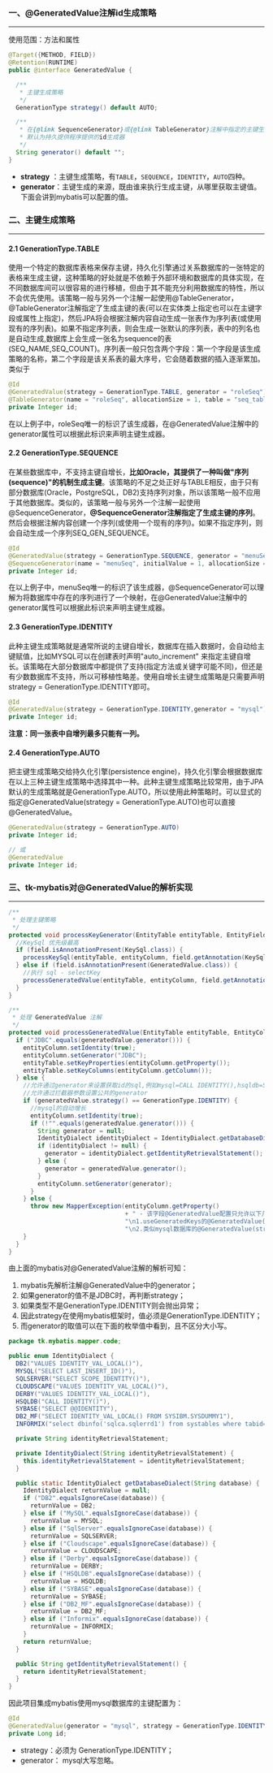 ### 一、@GeneratedValue注解id生成策略

---

使用范围：方法和属性

```java
@Target({METHOD, FIELD})
@Retention(RUNTIME)
public @interface GeneratedValue {

  /**
   * 主键生成策略
   */
  GenerationType strategy() default AUTO;

  /**
   * 在{@link SequenceGenerator}或{@link TableGenerator}注解中指定的主键生成器的名称。
   * 默认为持久提供程序提供的id生成器
   */
  String generator() default "";
}

```

- **strategy** ：主键生成策略，有`TABLE`，`SEQUENCE`，`IDENTITY`，`AUTO`四种。
- **generator**：主键生成的来源，既由谁来执行生成主键，从哪里获取主键值。下面会讲到mybatis可以配置的值。



### 二、主键生成策略

---

#### 2.1 GenerationType.TABLE

使用一个特定的数据库表格来保存主键，持久化引擎通过关系数据库的一张特定的表格来生成主键，这种策略的好处就是不依赖于外部环境和数据库的具体实现，在不同数据库间可以很容易的进行移植，但由于其不能充分利用数据库的特性，所以不会优先使用。该策略一般与另外一个注解一起使用@TableGenerator，@TableGenerator注解指定了生成主键的表(可以在实体类上指定也可以在主键字段或属性上指定)，然后JPA将会根据注解内容自动生成一张表作为序列表(或使用现有的序列表)。如果不指定序列表，则会生成一张默认的序列表，表中的列名也是自动生成,数据库上会生成一张名为sequence的表(SEQ_NAME,SEQ_COUNT)。序列表一般只包含两个字段：第一个字段是该生成策略的名称，第二个字段是该关系表的最大序号，它会随着数据的插入逐渐累加。类似于

```java
@Id
@GeneratedValue(strategy = GenerationType.TABLE, generator = "roleSeq")
@TableGenerator(name = "roleSeq", allocationSize = 1, table = "seq_table", pkColumnName = "seq_id", valueColumnName = "seq_count")
private Integer id;
```

在以上例子中，roleSeq唯一的标识了该生成器，在@GeneratedValue注解中的generator属性可以根据此标识来声明主键生成器。

#### 2.2 GenerationType.SEQUENCE

在某些数据库中，不支持主键自增长，**比如Oracle，其提供了一种叫做"序列(sequence)"的机制生成主键**。该策略的不足之处正好与TABLE相反，由于只有部分数据库(Oracle，PostgreSQL，DB2)支持序列对象，所以该策略一般不应用于其他数据库。类似的，该策略一般与另外一个注解一起使用@SequenceGenerator，**@SequenceGenerator注解指定了生成主键的序列**。然后会根据注解内容创建一个序列(或使用一个现有的序列)。如果不指定序列，则会自动生成一个序列SEQ_GEN_SEQUENCE。

```java
@Id
@GeneratedValue(strategy = GenerationType.SEQUENCE, generator = "menuSeq")
@SequenceGenerator(name = "menuSeq", initialValue = 1, allocationSize = 1, sequenceName = "MENU_SEQUENCE")
private Integer id;
```

在以上例子中，menuSeq唯一的标识了该生成器，@SequenceGenerator可以理解为将数据库中存在的序列进行了一个映射，在@GeneratedValue注解中的generator属性可以根据此标识来声明主键生成器。

#### 2.3 GenerationType.IDENTITY

此种主键生成策略就是通常所说的主键自增长，数据库在插入数据时，会自动给主键赋值，比如MYSQL可以在创建表时声明"auto_increment" 来指定主键自增长。该策略在大部分数据库中都提供了支持(指定方法或关键字可能不同)，但还是有少数数据库不支持，所以可移植性略差。使用自增长主键生成策略是只需要声明strategy = GenerationType.IDENTITY即可。

```java
@Id
@GeneratedValue(strategy = GenerationType.IDENTITY,generator = "mysql")
private Integer id;
```

**注意：同一张表中自增列最多只能有一列。**

#### 2.4 GenerationType.AUTO

把主键生成策略交给持久化引擎(persistence engine)，持久化引擎会根据数据库在以上三种主键生成策略中选择其中一种。此种主键生成策略比较常用，由于JPA默认的生成策略就是GenerationType.AUTO，所以使用此种策略时。可以显式的指定@GeneratedValue(strategy = GenerationType.AUTO)也可以直接@GeneratedValue。

```java
@GeneratedValue(strategy = GenerationType.AUTO)
private Integer id;

// 或
@GeneratedValue
private Integer id;
```



### 三、tk-mybatis对@GeneratedValue的解析实现

---

```java
/**
 * 处理主键策略
 */
protected void processKeyGenerator(EntityTable entityTable, EntityField field, EntityColumn entityColumn) {
  //KeySql 优先级最高
  if (field.isAnnotationPresent(KeySql.class)) {
    processKeySql(entityTable, entityColumn, field.getAnnotation(KeySql.class));
  } else if (field.isAnnotationPresent(GeneratedValue.class)) {
    //执行 sql - selectKey
    processGeneratedValue(entityTable, entityColumn, field.getAnnotation(GeneratedValue.class));
  }
}

/**
 * 处理 GeneratedValue 注解
 */
protected void processGeneratedValue(EntityTable entityTable, EntityColumn entityColumn, GeneratedValue generatedValue) {
  if ("JDBC".equals(generatedValue.generator())) {
    entityColumn.setIdentity(true);
    entityColumn.setGenerator("JDBC");
    entityTable.setKeyProperties(entityColumn.getProperty());
    entityTable.setKeyColumns(entityColumn.getColumn());
  } else {
    //允许通过generator来设置获取id的sql,例如mysql=CALL IDENTITY(),hsqldb=SELECT SCOPE_IDENTITY()
    //允许通过拦截器参数设置公共的generator
    if (generatedValue.strategy() == GenerationType.IDENTITY) {
      //mysql的自动增长
      entityColumn.setIdentity(true);
      if (!"".equals(generatedValue.generator())) {
        String generator = null;
        IdentityDialect identityDialect = IdentityDialect.getDatabaseDialect(generatedValue.generator());
        if (identityDialect != null) {
          generator = identityDialect.getIdentityRetrievalStatement();
        } else {
          generator = generatedValue.generator();
        }
        entityColumn.setGenerator(generator);
      }
    } else {
      throw new MapperException(entityColumn.getProperty()
                                + " - 该字段@GeneratedValue配置只允许以下几种形式:" +
                                "\n1.useGeneratedKeys的@GeneratedValue(generator=\\\"JDBC\\\")  " +
                                "\n2.类似mysql数据库的@GeneratedValue(strategy=GenerationType.IDENTITY[,generator=\"Mysql\"])");
    }
  }
}
```

由上面的mybatis对@GeneratedValue注解的解析可知：

1. mybatis先解析注解@GeneratedValue中的generator；
2. 如果generator的值不是JDBC时，再判断strategy；
3. 如果类型不是GenerationType.IDENTITY则会抛出异常；
4. 因此strategy在使用mybatis框架时，值必须是GenerationType.IDENTITY；
5. 而generator的取值可以在下面的枚举值中看到，且不区分大小写。

```java
package tk.mybatis.mapper.code;

public enum IdentityDialect {
  DB2("VALUES IDENTITY_VAL_LOCAL()"),
  MYSQL("SELECT LAST_INSERT_ID()"),
  SQLSERVER("SELECT SCOPE_IDENTITY()"),
  CLOUDSCAPE("VALUES IDENTITY_VAL_LOCAL()"),
  DERBY("VALUES IDENTITY_VAL_LOCAL()"),
  HSQLDB("CALL IDENTITY()"),
  SYBASE("SELECT @@IDENTITY"),
  DB2_MF("SELECT IDENTITY_VAL_LOCAL() FROM SYSIBM.SYSDUMMY1"),
  INFORMIX("select dbinfo('sqlca.sqlerrd1') from systables where tabid=1");

  private String identityRetrievalStatement;

  private IdentityDialect(String identityRetrievalStatement) {
    this.identityRetrievalStatement = identityRetrievalStatement;
  }

  public static IdentityDialect getDatabaseDialect(String database) {
    IdentityDialect returnValue = null;
    if ("DB2".equalsIgnoreCase(database)) {
      returnValue = DB2;
    } else if ("MySQL".equalsIgnoreCase(database)) {
      returnValue = MYSQL;
    } else if ("SqlServer".equalsIgnoreCase(database)) {
      returnValue = SQLSERVER;
    } else if ("Cloudscape".equalsIgnoreCase(database)) {
      returnValue = CLOUDSCAPE;
    } else if ("Derby".equalsIgnoreCase(database)) {
      returnValue = DERBY;
    } else if ("HSQLDB".equalsIgnoreCase(database)) {
      returnValue = HSQLDB;
    } else if ("SYBASE".equalsIgnoreCase(database)) {
      returnValue = SYBASE;
    } else if ("DB2_MF".equalsIgnoreCase(database)) {
      returnValue = DB2_MF;
    } else if ("Informix".equalsIgnoreCase(database)) {
      returnValue = INFORMIX;
    }
    return returnValue;
  }

  public String getIdentityRetrievalStatement() {
    return identityRetrievalStatement;
  }
}
```

因此项目集成mybatis使用mysql数据库的主键配置为：

```java
@Id
@GeneratedValue(generator = "mysql", strategy = GenerationType.IDENTITY)
private Long id;
```

- strategy：必须为 GenerationType.IDENTITY；
- generator： mysql大写忽略。